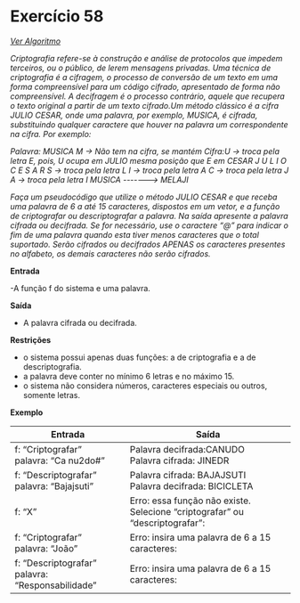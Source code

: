 # Exercício 58

[*Ver Algoritmo*](Algoritmo58.md)

*Criptografia refere-se à construção e análise de protocolos que impedem terceiros, ou o público, de lerem mensagens privadas. Uma técnica de criptografia é a cifragem, o processo de conversão de um texto em uma forma compreensível para um código cifrado, apresentado de forma não compreensível. A decifragem é o processo contrário, aquele que recupera o texto original a partir de um texto cifrado.Um método clássico é a cifra JULIO CESAR, onde uma palavra, por exemplo, MUSICA, é cifrada, substituindo qualquer caractere que houver na palavra um correspondente na cifra. Por exemplo:*

*Palavra: MUSICA	M -> Não tem na cifra, se mantém*
*Cifra:U -> troca pela letra E, pois, U ocupa em*
*JULIO mesma posição que E em CESAR*
*J U L I O*
*C E S A R*
*S -> troca pela letra L*
*I -> troca pela letra A*
*C -> troca pela letra J*
*A -> troca pela letra I*
*MUSICA -------> MELAJI*

*Faça um pseudocódigo que utilize o método JULIO CESAR e que receba uma palavra de 6 a até 15 caracteres, dispostos em um vetor, e a função de criptografar ou descriptografar a palavra. Na saída apresente a palavra cifrada ou decifrada. Se for necessário, use o caractere “@” para indicar o fim de uma palavra quando esta tiver menos caracteres que o total suportado. Serão cifrados ou decifrados APENAS os caracteres presentes no alfabeto, os demais caracteres não serão cifrados.*

**Entrada**

-A função f do sistema e uma palavra.

**Saída**

- A palavra cifrada ou decifrada.

**Restrições**

- o sistema possui apenas duas funções: a de criptografia e a de descriptografia.
- a palavra deve conter no mínimo 6 letras e no máximo 15.
- o sistema não considera números, caracteres especiais ou outros, somente letras.
 
**Exemplo**


| Entrada| Saída  |
|--------------------------|------------------------------------|
|f: “Criptografar”<br>palavra: “Ca nu2do#”|Palavra decifrada:CANUDO<br>Palavra cifrada: JINEDR|
|f: “Descriptografar”<br>palavra: “Bajajsuti”|Palavra cifrada: BAJAJSUTI<br>Palavra decifrada: BICICLETA|
|f: “X”|Erro: essa função não existe.<br>Selecione “criptografar” ou “descriptografar”:|
|f: “Criptografar”<br>palavra: “João”|Erro: insira uma palavra de 6 a 15 caracteres:|
|f: “Descriptografar”<br>palavra: “Responsabilidade”|Erro: insira uma palavra de 6 a 15 caracteres:|